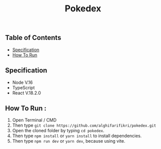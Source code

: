 ﻿<h1 align='center'>Pokedex</h1><br/>

## Table of Contents

- [Specification](#specification)
- [How To Run](#how-to-run)

## Specification

- Node V.16
- TypeScript
- React V.18.2.0

## How To Run :

1. Open Terminal / CMD
2. Then type `git clone https://github.com/alghifarifikri/pokedex.git`
3. Open the cloned folder by typing `cd pokedex`.
4. Then type `npm install` or `yarn install` to install dependencies.
5. Then type `npm run dev` or `yarn dev`, because using vite.
